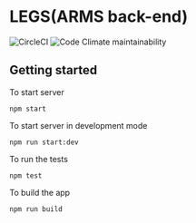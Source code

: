 # LEGS(ARMS back-end)
![CircleCI](https://img.shields.io/circleci/build/github/armadillo-apps/legs.svg)
![Code Climate maintainability](https://img.shields.io/codeclimate/maintainability/armadillo-apps/legs.svg)



## Getting started

To start server

```
npm start
```

To start server in development mode

```
npm run start:dev
```

To run the tests

```
npm test
```

To build the app

```
npm run build
```
